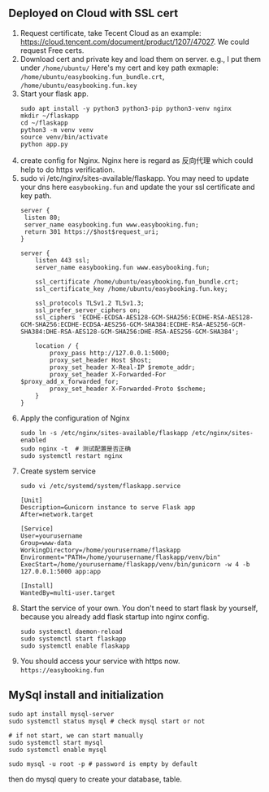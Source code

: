 ## Deployed on Cloud with SSL cert
1. Request certificate, take Tecent Cloud as an example: https://cloud.tencent.com/document/product/1207/47027. We could request Free certs.
2. Download cert and private key and load them on server. e.g., I put them under `/home/ubuntu/`
   Here's my cert and key path exmaple: `/home/ubuntu/easybooking.fun_bundle.crt`,  `/home/ubuntu/easybooking.fun.key`
3. Start your flask app.
   ```commandline
   sudo apt install -y python3 python3-pip python3-venv nginx
   mkdir ~/flaskapp
   cd ~/flaskapp
   python3 -m venv venv
   source venv/bin/activate
   python app.py
   ```
4. create config for Nginx. Nginx here is regard as 反向代理 which could help to do https verification.
5. sudo vi /etc/nginx/sites-available/flaskapp. You may need to update your dns here `easybooking.fun` and update the your ssl certificate and key path.
   ```
   server {
    listen 80;
    server_name easybooking.fun www.easybooking.fun;
    return 301 https://$host$request_uri;
   }
   
   server {
       listen 443 ssl;
       server_name easybooking.fun www.easybooking.fun;
   
       ssl_certificate /home/ubuntu/easybooking.fun_bundle.crt;
       ssl_certificate_key /home/ubuntu/easybooking.fun.key;
   
       ssl_protocols TLSv1.2 TLSv1.3;
       ssl_prefer_server_ciphers on;
       ssl_ciphers 'ECDHE-ECDSA-AES128-GCM-SHA256:ECDHE-RSA-AES128-GCM-SHA256:ECDHE-ECDSA-AES256-GCM-SHA384:ECDHE-RSA-AES256-GCM-SHA384:DHE-RSA-AES128-GCM-SHA256:DHE-RSA-AES256-GCM-SHA384';
   
       location / {
           proxy_pass http://127.0.0.1:5000;
           proxy_set_header Host $host;
           proxy_set_header X-Real-IP $remote_addr;
           proxy_set_header X-Forwarded-For $proxy_add_x_forwarded_for;
           proxy_set_header X-Forwarded-Proto $scheme;
       }
   }
   ```
6. Apply the configuration of Nginx
   ```
   sudo ln -s /etc/nginx/sites-available/flaskapp /etc/nginx/sites-enabled
   sudo nginx -t  # 测试配置是否正确
   sudo systemctl restart nginx
   ```
7. Create system service
   ```
   sudo vi /etc/systemd/system/flaskapp.service
   ```
   ```
   [Unit]
   Description=Gunicorn instance to serve Flask app
   After=network.target
   
   [Service]
   User=yourusername
   Group=www-data
   WorkingDirectory=/home/yourusername/flaskapp
   Environment="PATH=/home/yourusername/flaskapp/venv/bin"
   ExecStart=/home/yourusername/flaskapp/venv/bin/gunicorn -w 4 -b 127.0.0.1:5000 app:app
   
   [Install]
   WantedBy=multi-user.target
   ```
8. Start the service of your own. You don't need to start flask by yourself, because you already add flask startup into nginx config. 
   ```
   sudo systemctl daemon-reload
   sudo systemctl start flaskapp
   sudo systemctl enable flaskapp
   ```
9. You should access your service with https now.
   `https://easybooking.fun`
   

## MySql install and initialization

```commandline
sudo apt install mysql-server
sudo systemctl status mysql # check mysql start or not

# if not start, we can start manually
sudo systemctl start mysql
sudo systemctl enable mysql 

sudo mysql -u root -p # password is empty by default
```

then do mysql query to create your database, table.